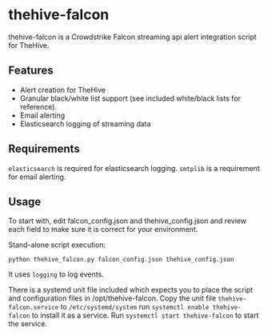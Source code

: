 # thehive-falcon
thehive-falcon is a Crowdstrike Falcon streaming api alert integration script for TheHive.

## Features

- Alert creation for TheHive
- Granular black/white list support (see included white/black lists for reference).
- Email alerting
- Elasticsearch logging of streaming data

## Requirements

`elasticsearch` is required for elasticsearch logging.
`smtplib` is  a requirement for email alerting.


## Usage

To start with, edit falcon_config.json and thehive_config.json and review each field to  make sure it is correct for your environment.

Stand-alone script execution:

```
python thehive_falcon.py falcon_config.json thehive_config.json

```
It uses `logging` to log events.

There is a systemd unit file included which expects you to place the script and configuration files in /opt/thehive-falcon.
Copy the unit file `thehive-falcon.service` to `/etc/systemd/system` run `systemctl enable thehive-falcon` to install it as a service.
Run `systemctl start thehive-falcon` to start the service.
